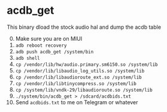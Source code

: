 acdb_get
========

This binary dload the stock audio hal and dump the acdb table

0. Make sure you are on MIUI
0. `adb reboot recovery`
0. `adb push acdb_get /system/bin`
0. `adb shell`
0. `cp /vendor/lib/hw/audio.primary.sm6150.so /system/lib`
0. `cp /vendor/lib/libaudio_log_utils.so /system/lib`
0. `cp /vendor/lib/libaudioroute_ext.so /system/lib`
0. `cp /vendor/lib/libtinycompress.so /system/lib`
0. `cp /system/lib/vndk-29/libaudioroute.so /system/lib`
0. `./system/bin/acdb_get > /sdcard/acdbids.txt`
0. Send `acdbids.txt` to me on Telegram or whatever
